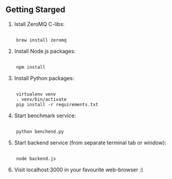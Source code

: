 
Getting Starged
---------------

1. Istall ZeroMQ C-libs:

<code>
	brew install zeromq
</code>

2. Install Node.js packages:

<code>
	npm install
</code>

3. Install Python packages:

<code> 
	virtualenv venv
	. venv/bin/activate 
	pip install -r requirements.txt
</code>

4. Start benchmark service:

<code>
	python benchend.py
</code>

5. Start backend service (from separate terminal tab or window):

<code>
	node backend.js
</code>

6. Visit localhost:3000 in your favourite web-browser :)
